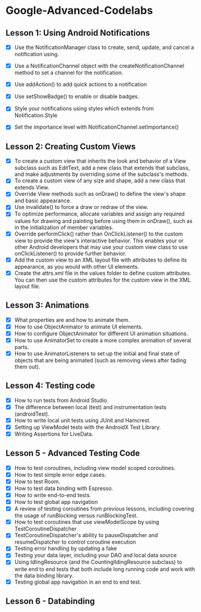 # Google-Advanced-Codelabs

## Lesson 1: Using Android Notifications
- [x] Use the NotificationManager class to create, send, update, and cancel a notification using. 
- [x] Use a NotificationChannel object with the createNotificationChannel method to set a channel for the notification.
- [x] Use addAction() to add quick actions to a notification
- [x] Use setShowBadge() to enable or disable badges.
- [x] Style your notifications using styles which extends from Notification.Style
- [x] Set the importance level with NotificationChannel.setImportance()


## Lesson 2: Creating Custom Views
- [x] To create a custom view that inherits the look and behavior of a View subclass such as EditText, add a new class that extends that subclass, and make adjustments by overriding some of the subclass's methods.
- [x] To create a custom view of any size and shape, add a new class that extends View.
- [x] Override View methods such as onDraw() to define the view's shape and basic appearance.
- [x] Use invalidate() to force a draw or redraw of the view.
- [x] To optimize performance, allocate variables and assign any required values for drawing and painting before using them in onDraw(), such as in the initialization of member variables.
- [x] Override performClick() rather than OnClickListener() to the custom view to provide the view's interactive behavior. This enables your or other Android developers that may use your custom view class to use onClickListener() to provide further behavior.
- [x] Add the custom view to an XML layout file with attributes to define its appearance, as you would with other UI elements.
- [x] Create the attrs.xml file in the values folder to define custom attributes. You can then use the custom attributes for the custom view in the XML layout file.

## Lesson 3: Animations
- [x] What properties are and how to animate them.
- [x] How to use ObjectAnimator to animate UI elements.
- [x] How to configure ObjectAnimator for different UI animation situations.
- [x] How to use AnimatorSet to create a more complex animation of several parts.
- [x] How to use AnimatorListeners to set up the initial and final state of objects that are being animated (such as removing views after fading them out).

## Lesson 4: Testing code
- [x] How to run tests from Android Studio.
- [x] The difference between local (test) and instrumentation tests (androidTest).
- [x] How to write local unit tests using JUnit and Hamcrest.
- [x] Setting up ViewModel tests with the AndroidX Test Library.
- [x] Writing Assertions for LiveData.

## Lesson 5 - Advanced Testing Code

- [x] How to test coroutines, including view model scoped coroutines.
- [x] How to test simple error edge cases.
- [x] How to test Room.
- [x] How to test data binding with Espresso.
- [x] How to write end-to-end tests.
- [x] How to test global app navigation
- [x] A review of testing coroutines from previous lessons, including covering the usage of runBlocking versus runBlockingTest.
- [x] How to test coroutines that use viewModelScope by using TestCoroutineDispatcher
- [x] TestCoroutineDispatcher's ability to pauseDispatcher and resumeDispatcher to control coroutine execution
- [x] Testing error handling by updating a fake
- [x] Testing your data layer, including your DAO and local data source
- [x] Using IdlingResource (and the CountingIldingResource subclass) to write end to end tests that both include long running code and work with the data binding library.
- [x] Testing global app navigation in an end to end test.

## Lesson 6 - Databinding 



